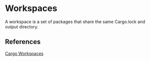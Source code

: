 # Workspaces

A workspace is a set of packages that share the same Cargo.lock and output directory.

## References

[Cargo Workspaces](https://doc.rust-lang.org/stable/book/ch14-03-cargo-workspaces.html)
